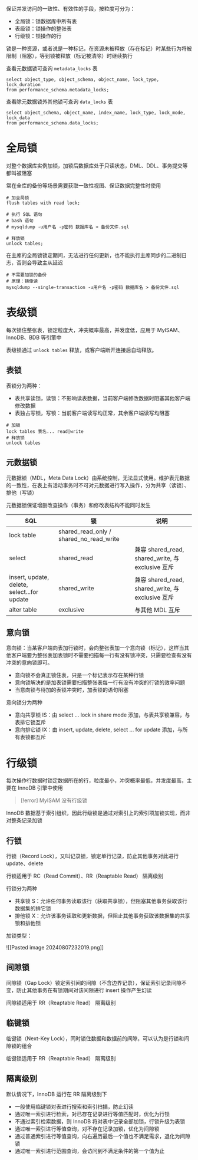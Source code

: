 保证并发访问的一致性、有效性的手段，按粒度可分为：
* 全局锁：锁数据库中所有表
* 表级锁：锁操作的整张表
* 行级锁：锁操作的行

锁是一种资源，或者说是一种标记，在资源未被释放（存在标记）时某些行为将被限制（阻塞），等到锁被释放（标记被清除）时继续执行

查看元数据锁可查询 `metadata_locks`  表

```mysql
select object_type, object_schema, object_name, lock_type, lock_duration
from performance_schema.metadata_locks;
```

查看除元数据锁外其他锁可查询 `data_locks`  表

```mysql
select object_schema, object_name, index_name, lock_type, lock_mode, lock_data
from performance_schema.data_locks;
```
# 全局锁

对整个数据库实例加锁，加锁后数据库处于只读状态，DML、DDL、事务提交等都叫被阻塞

常在全库的备份等场景需要获取一致性视图、保证数据完整性时使用

```mysql
# 加全局锁
flush tables with read lock;

# 执行 SQL 语句
# bash 语句
# mysqldump -u用户名 -p密码 数据库名 > 备份文件.sql

# 释放锁
unlock tables;
```

在主库的全局锁锁定期间，无法进行任何更新，也不能执行主库同步的二进制日志，否则会导致主从延迟

```shell
# 不需要加锁的备份
# 原理：镜像读
mysqldump --single-transaction -u用户名 -p密码 数据库名 > 备份文件.sql
```
# 表级锁

每次锁住整张表，锁定粒度大，冲突概率最高，并发度低，应用于 MyISAM、InnoDB、BDB 等引擎中

表级锁通过 `unlock tables`  释放，或客户端断开连接后自动释放。
## 表锁

表锁分为两种：
* 表共享读锁，读锁：不影响读表数据，当前客户端修改数据时阻塞其他客户端修改数据
* 表独占写锁，写锁：当前客户端读写均正常，其余客户端读写均阻塞

```mysql
# 加锁
lock tables 表名... read|write
# 释放锁
unlock tables
```
## 元数据锁

元数据锁（MDL，Meta Data Lock）由系统控制，无法显式使用。维护表元数据的一致性，在表上有活动事务时不可对元数据进行写入操作，分为共享（读锁）、排他（写锁）

元数据锁保证增删改查操作（事务）和修改表结构不能同时发生

|SQL|锁|说明|
| ---------------------------------------------| -----------------------------------------| ---------------------------------------------------|
|lock table|shared_read_only / shared_no_read_write||
|select|shared_read|兼容 shared_read, shared_write, 与 exclusive 互斥|
|insert, update, delete, select...for update|shared_write|兼容 shared_read, shared_write, 与 exclusive 互斥|
|alter table|exclusive|与其他 MDL 互斥|
## 意向锁

意向锁：当某客户端向表加行锁时，会向整张表加一个意向锁（标记），这样当其他客户端要为整张表加表锁时不需要扫描每一行有没有锁冲突，只需要检查有没有冲突的意向锁即可。
* 意向锁不会真正锁住表，只是一个标记表示存在某种行锁
* 意向锁解决的是加表锁需要扫描整张表每一行有没有冲突的行锁的效率问题
* 当意向锁与待加的表锁冲突时，加表锁的语句阻塞

意向锁分为两种
* 意向共享锁 IS：由 select ... lock in share mode 添加，与表共享锁兼容，与表排它锁互斥
* 意向排它锁 IX：由 insert, update, delete, select ... for update 添加，与所有表锁都互斥
# 行级锁

每次操作行数据时锁定数据所在的行，粒度最小，冲突概率最低，并发度最高，主要在 InnoDB 引擎中使用

> [!error] MyISAM 没有行级锁

InnoDB 数据基于索引组织，因此行级锁是通过对索引上的索引项加锁实现，而非对整条记录加锁
## 行锁

行锁（Record Lock），又叫记录锁，锁定单行记录，防止其他事务对此进行 update、delete

行锁适用于 RC（Read Commit）、RR（Reaptable Read） 隔离级别

行锁分为两种
* 共享锁 S：允许任何事务读取该行（获取共享锁），但阻塞其他事务获取该行数据集的排它锁
* 排他锁 X：允许该事务读取和更新数据，但阻止其他事务获取该数据集的共享锁和排他锁

加锁类型：

![[Pasted image 20240807232019.png]] 
## 间隙锁

间隙锁（Gap Lock）锁定索引间的间隙（不含边界记录），保证索引记录间隙不变，防止其他事务在有锁期间对该间隙进行 insert 操作产生幻读

间隙锁适用于 RR（Reaptable Read） 隔离级别
## 临键锁

临键锁（Next-Key Lock），同时锁住数据和数据前的间隙，可以认为是行锁和间隙锁的组合

临键锁适用于 RR（Reaptable Read） 隔离级别
## 隔离级别

默认情况下，InnoDB 运行在 RR 隔离级别下
* 一般使用临键锁对表进行搜索和索引扫描，防止幻读
* 通过唯一索引进行检索，对已存在记录进行等值匹配时，优化为行锁
* 不通过索引检索数据，则 InnoDB 将对表中记录全部加锁，行锁升级为表锁
* 通过唯一索引进行等值查询，对不存在记录加锁，优化为间隙锁
* 通过普通索引进行等值查询，向右遍历最后一个值也不满足需求，退化为间隙锁
* 通过唯一索引进行范围查询，会访问到不满足条件的第一个值为止
